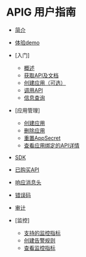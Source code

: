 # APIG 用户指南

-   [简介](简介.md)
-   [体验demo](体验demo.md)
-   [入门]
    -   [概述](概述.md)
    -   [获取API及文档](获取API及文档.md)
    -   [创建应用（可选）](创建应用（可选）.md)
    -   [调用API](调用API.md)
    -   [信息查询](信息查询.md)

-   [应用管理]
    -   [创建应用](创建应用.md)
    -   [删除应用](删除应用.md)
    -   [重置AppSecret](重置AppSecret.md)
    -   [查看应用绑定的API详情](查看应用绑定的API详情.md)

-   [SDK](SDK.md)
-   [已购买API](已购买API.md)
-   [响应消息头](响应消息头.md)
-   [错误码](错误码.md)
-   [审计](审计.md)
-   [监控]
    -   [支持的监控指标](支持的监控指标.md)
    -   [创建告警规则](创建告警规则.md)
    -   [查看监控指标](查看监控指标.md)

